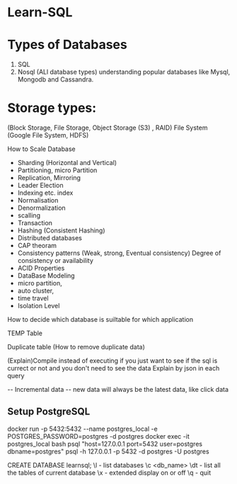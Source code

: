 # Learn-SQL
# Types of Databases
1. SQL
2. Nosql (ALl database types)
understanding popular databases like Mysql, Mongodb and Cassandra.

# Storage types: 
(Block Storage, File Storage, Object Storage (S3) , RAID)
File System 
(Google File System, HDFS)


How to Scale Database
- Sharding (Horizontal and Vertical)
- Partitioning, micro Partition
- Replication, Mirroring
- Leader Election
- Indexing etc. index
- Normalisation
- Denormalization
- scalling
- Transaction
- Hashing (Consistent Hashing)
- Distributed databases
- CAP theoram
- Consistency patterns (Weak, strong, Eventual consistency) Degree of consistency or availability  
- ACID Properties 
- DataBase Modeling
- micro partition, 
- auto cluster, 
- time travel 
- Isolation Level 

How to decide which database is suiltable for which application

TEMP Table

Duplicate table (How to remove duplicate data)

(Explain)Compile instead of executing if you just want to see if the sql is currect or not and you don't need to see the data
Explain by json in each query 

-- Incremental data
-- new data will always be the latest data, like click data


## Setup PostgreSQL
docker run -p 5432:5432 --name postgres_local -e POSTGRES_PASSWORD=postgres -d postgres 
docker exec -it postgres_local bash 
psql "host=127.0.0.1 port=5432 user=postgres dbname=postgres" 
psql -h 127.0.0.1 -p 5432 -d postgres -U postgres

CREATE DATABASE learnsql;
\l - list databases
\c <db_name>
\dt - list all the tables of current database
\x - extended display on or off
\q - quit

